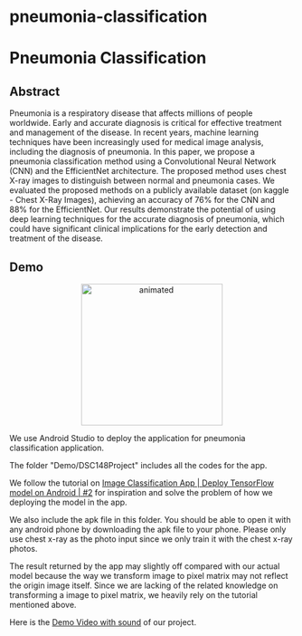 # pneumonia-classification

# Pneumonia Classification

## Abstract
Pneumonia is a respiratory disease that affects millions of people worldwide. Early and accurate diagnosis is critical for effective treatment and management of the disease. In recent years, machine learning techniques have been increasingly used for medical image analysis, including the diagnosis of pneumonia. In this paper, we propose a pneumonia classification method using a Convolutional Neural Network (CNN) and the EfficientNet architecture. The proposed method uses chest X-ray images to distinguish between normal and pneumonia cases. We evaluated the proposed methods on a publicly available dataset (on kaggle - Chest X-Ray Images), achieving an accuracy of 76\% for the CNN and 88\% for the EfficientNet.
    Our results demonstrate the potential of using deep learning techniques for the accurate diagnosis of pneumonia, which could have significant clinical implications for the early detection and treatment of the disease.

## Demo
<p align="center">
  <img src="https://github.com/radiangle/pneumonia-classification/blob/main/demo-android.gif" alt="animated" width="250"/>
</p>

We use Android Studio to deploy the application for pneumonia classification application. 

The folder "Demo/DSC148Project" includes all the codes for the app. 

We follow the tutorial on [Image Classification App | Deploy TensorFlow model on Android | #2](https://www.youtube.com/watch?v=yV9nrRIC_R0) for
inspiration and solve the problem of how we deploying the model in the app. 

We also include the apk file in this folder. You should be able to open it with any android phone by downloading the apk file to your phone. 
Please only use chest x-ray as the photo input since we only train it with the chest x-ray photos. 

The result returned by the app may slightly off compared with our actual model because the way we transform image to pixel matrix may not reflect the 
origin image itself. 
Since we are lacking of the related knowledge on transforming a image to pixel matrix, we heavily rely on the tutorial
mentioned above. 

Here is the [Demo Video with sound](https://youtu.be/sFSY-EhBKVY) of our project. 
